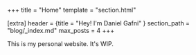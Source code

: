 +++
title = "Home"
template = "section.html"

[extra]
header = {title = "Hey! I'm Daniel Gafni" }
section_path = "blog/_index.md"
max_posts = 4
+++

This is my personal website. It's WIP.

